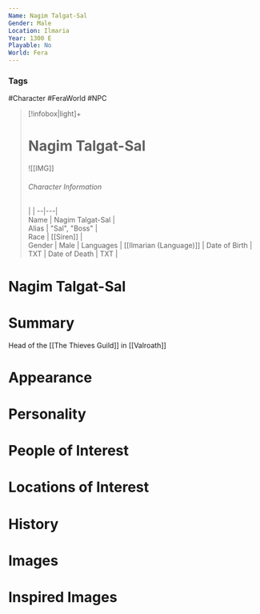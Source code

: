 ```yaml
---
Name: Nagim Talgat-Sal  
Gender: Male
Location: Ilmaria
Year: 1300 E
Playable: No
World: Fera
---
```


### Tags
#Character #FeraWorld #NPC

> [!infobox|light]+  
> # Nagim Talgat-Sal  
> ![[IMG]]  
> ###### Character Information
>  |   |
> --|---|  
> Name | Nagim Talgat-Sal |  
> Alias | "Sal", "Boss" |  
> Race | [[Siren]] |  
> Gender | Male |
> Languages | [[Ilmarian (Language)]] |
> Date of Birth | TXT |
> Date of Death | TXT |

# Nagim Talgat-Sal

# Summary
Head of the [[The Thieves Guild]] in [[Valroath]]

# Appearance

# Personality

# People of Interest

# Locations of Interest

# History

# Images

# Inspired Images
